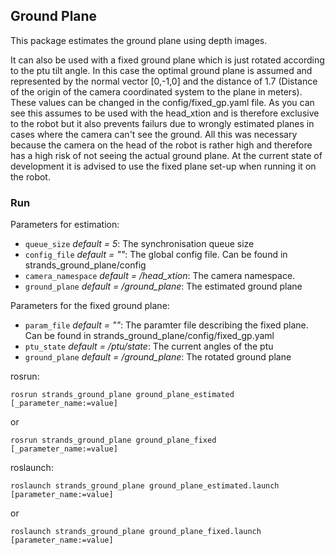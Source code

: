 ## Ground Plane
This package estimates the ground plane using depth images. 

It can also be used with a fixed ground plane which is just rotated according to the ptu tilt angle. In this case the optimal ground plane is assumed and represented by the normal vector [0,-1,0] and the distance of 1.7 (Distance of the origin of the camera coordinated system to the plane in meters). These values can be changed in the config/fixed_gp.yaml file. As you can see this assumes to be used with the head_xtion and is therefore exclusive to the robot but it also prevents failurs due to wrongly estimated planes in cases where the camera can't see the ground. All this was necessary because the camera on the head of the robot is rather high and therefore has a high risk of not seeing the actual ground plane. At the current state of development it is advised to use the fixed plane set-up when running it on the robot.

### Run
Parameters for estimation:
* `queue_size` _default = 5_: The synchronisation queue size
* `config_file` _default = ""_: The global config file. Can be found in strands_ground_plane/config
* `camera_namespace` _default = /head_xtion_: The camera namespace.
* `ground_plane` _default = /ground_plane_: The estimated ground plane

Parameters for the fixed ground plane:
* `param_file` _default = ""_: The paramter file describing the fixed plane. Can be found in strands_ground_plane/config/fixed_gp.yaml
* `ptu_state` _default = /ptu/state_: The current angles of the ptu
* `ground_plane` _default = /ground_plane_: The rotated ground plane


rosrun:
```
rosrun strands_ground_plane ground_plane_estimated [_parameter_name:=value]
```
or
```
rosrun strands_ground_plane ground_plane_fixed [_parameter_name:=value]
```

roslaunch:
```
roslaunch strands_ground_plane ground_plane_estimated.launch [parameter_name:=value]
```
or
```
roslaunch strands_ground_plane ground_plane_fixed.launch [parameter_name:=value]
```
